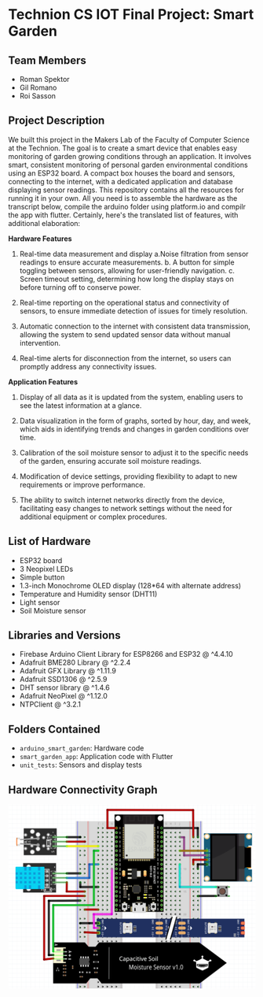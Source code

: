 # Technion CS IOT Final Project: Smart Garden

## Team Members
- Roman Spektor
- Gil Romano
- Roi Sasson

## Project Description
We built this project in the Makers Lab of the Faculty of Computer Science at the Technion. The goal is to create a smart device that enables easy monitoring of garden growing conditions through an application. It involves smart, consistent monitoring of personal garden environmental conditions using an ESP32 board. A compact box houses the board and sensors, connecting to the internet, with a dedicated application and database displaying sensor readings.
This repository contains all the resources for running it in your own. All you need is to assemble the hardware as the transcript below, compile the arduino folder using platform.io and compilr the app with flutter.
Certainly, here's the translated list of features, with additional elaboration:

**Hardware Features**
1. Real-time data measurement and display
   a.Noise filtration from sensor readings to ensure accurate measurements.
   b. A button for simple toggling between sensors, allowing for user-friendly navigation.
   c. Screen timeout setting, determining how long the display stays on before turning off to conserve power.

2. Real-time reporting on the operational status and connectivity of sensors, to ensure immediate detection of issues for timely resolution.

3. Automatic connection to the internet with consistent data transmission, allowing the system to send updated sensor data without manual intervention.

4. Real-time alerts for disconnection from the internet, so users can promptly address any connectivity issues.

**Application Features**
1. Display of all data as it is updated from the system, enabling users to see the latest information at a glance.

2. Data visualization in the form of graphs, sorted by hour, day, and week, which aids in identifying trends and changes in garden conditions over time.

3. Calibration of the soil moisture sensor to adjust it to the specific needs of the garden, ensuring accurate soil moisture readings.

4. Modification of device settings, providing flexibility to adapt to new requirements or improve performance.

5. The ability to switch internet networks directly from the device, facilitating easy changes to network settings without the need for additional equipment or complex procedures.

## List of Hardware
- ESP32 board
- 3 Neopixel LEDs
- Simple button
- 1.3-inch Monochrome OLED display (128*64 with alternate address)
- Temperature and Humidity sensor (DHT11)
- Light sensor
- Soil Moisture sensor

## Libraries and Versions
- Firebase Arduino Client Library for ESP8266 and ESP32 @ ^4.4.10
- Adafruit BME280 Library @ ^2.2.4
- Adafruit GFX Library @ ^1.11.9
- Adafruit SSD1306 @ ^2.5.9
- DHT sensor library @ ^1.4.6
- Adafruit NeoPixel @ ^1.12.0
- NTPClient @ ^3.2.1

## Folders Contained
- `arduino_smart_garden`: Hardware code
- `smart_garden_app`: Application code with Flutter
- `unit_tests`: Sensors and display tests

## Hardware Connectivity Graph
![Hardware Connectivity Graph](hardware_connectivity_graph.png)
